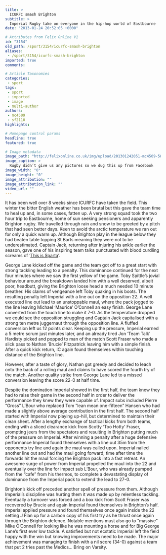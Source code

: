 ```yaml
---
title: >
  ICURFC smash Brighton
subtitle: >
  Imperial Rugby take on everyone in the hip-hop world of Eastbourne
date: "2013-01-24 20:52:05 +0000"

# Attributes from Felix Online V1
id: "3154"
old_path: /sport/3154/icurfc-smash-brighton
aliases:
 - /sport/3154/icurfc-smash-brighton
imported: true
comments:

# Article Taxonomies
categories:
 - sport
tags:
 - sport
 - imported
 - image
 - multi-author
authors:
 - mc4509
 - sf2110
highlights:

# Homepage control params
headline: true
featured: true

# Image metadata
image_path: "http://felixonline.co.uk/img/upload/201301242051-mc4509-582338_475646429159024_478191972_n.jpg"
image_caption: >
  Rugby didn’t give us any pictures so we dug this up from Facebook
image_width: "0"
image_height: "0"
image_attribution: ""
image_attribution_link: ""
video_url: ""
---
```


It has been well over 8 weeks since ICURFC have taken the field. This winter the bitter English weather has been brutal but this gave the team time to heal up and, in some cases, fatten up. A very strong squad took the two hour trip to Eastbourne, home of sun seeking pensioners and apparently Brighton rugby. We travelled through rain and snow to be greeted by a pitch that had seen better days.
 Keen to avoid the arctic temperature we ran out for only a quick warm up. Although Brighton play in the league below they had beaten table topping St Barts meaning they were not to be underestimated.
 Captain Jack, returning after injuring his ankle earlier the season, gave one of his inspiring team talks punctuated with blood curdling screams of ‘[This is Sparta](http://www.youtube.com/watch?v=QkWS9PiXekE)’.

George Lane kicked off the game and the team got off to a great start with strong tackling leading to a penalty. This dominance continued for the next four minutes where we saw the first yellow of the game. Toby Spittle’s jovial behaviour around the breakdown landed him with a well deserved, albeit poor, headbutt, giving the Brighton loose head a much needed 10 minute breather. His claims of vengeance left Toby quaking in his boots. The resulting penalty left Imperial with a line out on the opposition 22. A well executed line out lead to an unstoppable maul, where the pack jogged to the line leaving Michael ‘Maurice’ O’Connell an easy finish. George Lane converted from the touch line to make it 7-0. As the temperature dropped we could see the opposition struggling and Captain Jack capitalised with a strong ten metre juggernaut through the opposition line. A fluffed conversion left us 12 points clear. Keeping up the pressure, Imperial earned a 5 metre scrum just minutes later, and an already tired Jon ‘Team Talk’ Hardisty picked and popped to man of the match Scott Fraser who made a slick pass to Nathan ‘Brucie’ Fitzpatrick leaving him with a simple finish. After a quick kick return, IC again found themselves within touching distance of the Brighton line.

However, after a taste of glory, Nathan got greedy and decided to leach onto the back of a rolling maul and claims to have scored the fourth try of the match. Another quality strike from George Lane led to a missed conversion leaving the score 22-0 at half time.

Despite the domination Imperial showed in the first half, the team knew they had to raise their game in the second half in order to deliver the performance they knew they were capable of. Impact subs included Pierre “Gross” L’Bour who replaced Tom “lean mean one-fifteen” Hansen who had made a slightly above average contribution in the first half. The second half started with Imperial now playing up-hill, but determined to maintain their clean sheet. After a lengthy exchange of tactical kicks from both teams, ending with a sliced clearance kick from Scotty ‘Too Hotty’ Fraser, prompting jeers from the spectators and resulting in Brighton putting much of the pressure on Imperial. After winning a penalty after a huge defensive performance Imperial found themselves with a line out 35m from the opponents try line and again the maul was called upon. Imperial nailed another line out and had the maul going forward; time after time the forwards hit the maul forcing the Brighton pack into a fast retreat. An awesome surge of power from Imperial propelled the maul into the 22 and eventually over the line for impact sub L’Bour, who was already pumped from the “cafe” from his thermos, to complete a devastating display of dominance from the Imperial pack to extend the lead to 27-0.

Brighton’s kick off preceded another spell of pressure from them. Although Imperial’s discipline was hurting them it was made up by relentless tackling. Eventually a turnover was forced and a box kick from Scott Fraser was recovered by Brucie and again Imperial found themselves in Brighton’s half. Imperial applied pressure and found themselves once again inside the 22 setting J Flan up for a carbon copy of his first try as he thrust once again through the Brighton defence. Notable mentions must also go to “massive” Mike O’Connell for looking like he was mounting a horse and for Big George Lane’s first ever low tackle. A satisfied but not ecstatic Imperial left the field happy with the win but knowing improvements need to be made. The major achievement was managing to finish with a nil score (34-0) against a team that put 2 tries past the Medics... Bring on Varsity.
